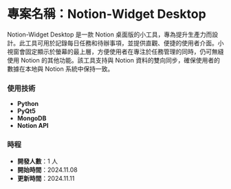 # 專案名稱：Notion-Widget Desktop

Notion-Widget Desktop 是一款 Notion 桌面版的小工具，專為提升生產力而設計。此工具可用於記錄每日任務和待辦事項，並提供直觀、便捷的使用者介面。小視窗會固定顯示於螢幕的最上層，方便使用者在專注於任務管理的同時，仍可無縫使用 Notion 的其他功能。該工具支持與 Notion 資料的雙向同步，確保使用者的數據在本地與 Notion 系統中保持一致。

### 使用技術

- **Python**
- **PyQt5**
- **MongoDB**
- **Notion API**

### 時程

- **開發人數**：1 人
- **開始時間**：2024.11.08
- **更新時間**：2024.11.11
